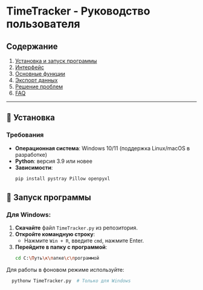 # TimeTracker - Руководство пользователя

## Содержание
1. [Установка и запуск программы](#-установка)  
2. [Интерфейс](#-интерфейс)  
3. [Основные функции](#-основные-функции)  
4. [Экспорт данных](#-экспорт-данных)  
5. [Решение проблем](#-решение-проблем)  
6. [FAQ](#-faq)  

---

## 🚀 Установка

### Требования
- **Операционная система**: Windows 10/11 (поддержка Linux/macOS в разработке)
- **Python**: версия 3.9 или новее
- **Зависимости**:
  ```bash
  pip install pystray Pillow openpyxl

## 🚀 Запуск программы

### Для Windows:
1. **Скачайте** файл `TimeTracker.py` из репозитория.
2. **Откройте командную строку**:
   - Нажмите `Win + R`, введите `cmd`, нажмите Enter.
3. **Перейдите в папку с программой**:
   ```bash
   cd C:\Путь\к\папке\с\программой
Для работы в фоновом режиме используйте:
   ```bash
     pythonw TimeTracker.py  # Только для Windows
	
